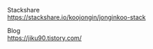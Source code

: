 Stackshare  
https://stackshare.io/koojongin/jonginkoo-stack

Blog  
https://jiku90.tistory.com/

<!---
koojongin/koojongin is a ✨ special ✨ repository because its `README.md` (this file) appears on your GitHub profile.
You can click the Preview link to take a look at your changes.
--->
